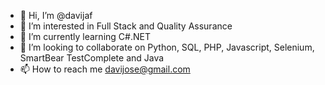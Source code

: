 - 👋 Hi, I’m @davijaf
- 👀 I’m interested in Full Stack and Quality Assurance
- 🌱 I’m currently learning C#.NET
- 💞️ I’m looking to collaborate on Python, SQL, PHP, Javascript, Selenium, SmartBear TestComplete and Java
- 📫 How to reach me davijose@gmail.com

<!---
davijaf/davijaf is a ✨ special ✨ repository because its `README.md` (this file) appears on your GitHub profile.
You can click the Preview link to take a look at your changes.
--->
